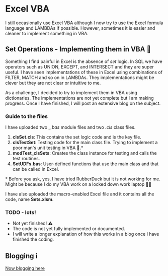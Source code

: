 # Excel VBA

I still occasionally use Excel VBA although I now try to use the Excel formula language and LAMBDAs if possible. 
However, sometimes it is easier and cleaner to implement something in VBA. 

## Set Operations - Implementing them in VBA 😬

Something I find painful in Excel is the absence of _set_ logic. In SQL we have operators such as UNION, EXCEPT, and INTERSECT and they are super useful. 
I have seen implementations of these in Excel using combinations of FILTER, MATCH and so on in LAMBDAs. They implementations might be clever 
but they are not clear or intuitive to me. 

As a challenge, I decided to try to implement them in VBA using dictionaries. The implementations are not yet complete but I am making progress.
Once I have finished, I will post an extensive blog on the subject.

### Guide to the files

I have uploaded two __.bas_ module files and two _.cls_ class files.

1. __clsSet.cls__: This contains the set logic code and is the key file.
1. __clsTestSet__: Testing code for the main class file. Trying to implement a poor man's unit testing in VBA 🤪.*
1. __modTest_clsSets__: Creates the class instance for testing and calls the test routines.
1. __SetUDFs.bas__: User-defined functions that use the main class and that can be called in Excel.

\* Before you ask, yes, I have tried RubberDuck but it is not working for me. Might be because I do my VBA work on a locked down work laptop 🤷‍♂️

  
I have also uploaded the macro-enabled Excel file and it contains all the code, name __Sets.xlsm__.
### TODO - lots! 

- Not yet finished! __⚠️__
- The code is not yet fully implemented or documented.
- I will write a longer explanation of how this works in a blog once I have finished the coding.


## Blogging ℹ️ 

[Now blogging here](https://rotifer.github.io/)


